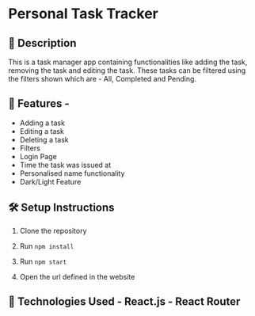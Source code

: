 # Personal Task Tracker 
## 📖 Description 

This is a task manager app containing functionalities like adding the task, removing the task and editing the task. These tasks can be filtered using the filters shown which are - All, Completed and Pending. 
## 🚀 Features - 

- Adding a task
- Editing a task
- Deleting a task 
- Filters
- Login Page
- Time the task was issued at
- Personalised name functionality 
- Dark/Light Feature
## 🛠 Setup Instructions 

1. Clone the repository 

2. Run `npm install` 

3. Run `npm start` 

4. Open the url defined in the website

## 🧰 Technologies Used - React.js - React Router


